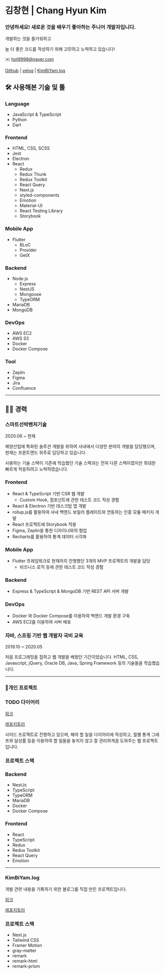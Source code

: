 # 김창현 | Chang Hyun Kim

### 안녕하세요! **새로운 것을 배우기 좋아하는 주니어 개발자입니다.**

개발하는 것을 즐거워하고

늘 더 좋은 코드를 작성하기 위해 고민하고 노력하고 있습니다!

✉️   hot9998@naver.com

[Github](https://github.com/KimBiYam) | [velog](https://velog.io/@kimbiyam) | [KimBiYam.log](https://www.kimbiyam.me/)

## 🛠 사용해본 기술 및 툴

### Language

- JavaScript & TypeScript
- Python
- Dart

### Frontend

- HTML, CSS, SCSS
- Jest
- Electron
- React
    - Redux
    - Redux Thunk
    - Redux Toolkit
    - React Query
    - Next.js
    - styled-components
    - Emotion
    - Material-UI
    - React Testing Library
    - Storybook

### Mobile App

- Flutter
    - BLoC
    - Provider
    - GetX

### Backend

- Node.js
    - Express
    - NestJS
    - Mongoose
    - TypeORM
- MariaDB
- MongoDB

### DevOps

- AWS EC2
- AWS S3
- Docker
- Docker Compose

### Tool

- Zeplin
- Figma
- Jira
- Confluence

---

## 🧑‍💻 경력

### 스마트선박벤처기술

2020.06 ~ 현재

해양산업에 특화된 솔루션 개발을 위하여
사내에서 다양한 분야의 개발을 담당했으며,
현재는 프론트엔드 위주로 담당하고 있습니다.

사용하는 기술 스택이 기존에 학습했던 기술 스택과는 전혀
다른 스택이였지만 최대한 빠르게 적응하려고 노력하였습니다.

### Frontend

- React & TypeScript 기반 CSR 웹 개발
    - Custom Hook, 컴포넌트에 관한 테스트 코드 작성 경험
- React & Electron 기반 데스크탑 앱 개발
- rollup.js를 활용하여 사내 백엔드 보일러 플레이트와 연동하는 인증 모듈 패키지 개발
- React 프로젝트에 Storybook 적용
- Figma, Zeplin을 통한 디자이너와의 협업
- Recharts를 활용하여 통계 데이터 시각화

### Mobile App

- Flutter 프레임워크로 현재까지 진행했던 3개의 MVP 프로젝트의 개발을 담당
    - 비즈니스 로직 등에 관한 테스트 코드 작성 경험

### Backend

- Express & TypeScript & MongoDB 기반 REST API 서버 개발

### DevOps

- Docker 와 Docker Compose를 이용하여 백엔드 개발 환경 구축
- AWS EC2를 이용하여 서버 배포

### 자바, 스프링 기반 웹 개발자 국비 교육

2019.10 ~ 2020.05

처음 프로그래밍을 접하고 웹 개발을 배웠던 기간이었습니다.
HTML, CSS, Javascript, jQuery, Oracle DB,
Java, Spring Framework 등의 기술들을 학습했습니다.

---

### 📄개인 프로젝트

### TODO 다이어리

[링크](https://www.todo-diary.p-e.kr/)

[레포지토리](https://github.com/KimBiYam/todo-diary)

사이드 프로젝트로 진행하고 있으며,
해야 할 일을 다이어리에 작성하고, 월별 통계 그래프와
달성률 등을 이용하여 할 일들을 놓치지 않고 잘 관리하게끔 도와주는
웹 프로젝트입니다.

### 프로젝트 스택

### Backend

- NestJs
- TypeScript
- TypeORM
- MariaDB
- Docker
- Docker Compose

### Frontend

- React
- TypeScript
- Redux
- Redux Toolkit
- React Query
- Emotion

---

### KimBiYam.log

개발 관련 내용을 기록하기 위한 블로그를 직접 만든 프로젝트입니다.

[링크](https://www.kimbiyam.me/)

[레포지토리](https://github.com/KimBiYam/KimBiYam.log)

### 프로젝트 스택

- Next.js
- Tailwind CSS
- Framer Motion
- gray-matter
- remark
- remark-html
- remark-prism